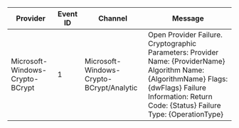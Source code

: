 Provider                         |  Event ID  |  Channel                                   |  Message
---------------------------------|------------|--------------------------------------------|----------------------------------------------------------------------------------------------------------------------------------------------------------------------------------------------------------------
Microsoft-Windows-Crypto-BCrypt  |  1         |  Microsoft-Windows-Crypto-BCrypt/Analytic  |  Open Provider Failure.  Cryptographic Parameters: 	Provider Name:	{ProviderName} 	Algorithm Name:	{AlgorithmName} 	Flags:	{dwFlags} Failure Information: 	Return Code:	{Status} 	Failure Type:	{OperationType}